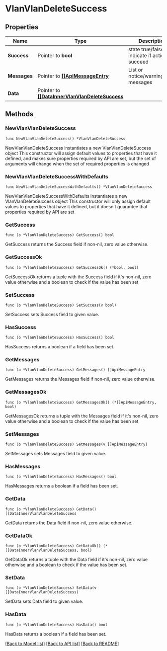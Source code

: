 # VlanVlanDeleteSuccess

## Properties

Name | Type | Description | Notes
------------ | ------------- | ------------- | -------------
**Success** | Pointer to **bool** | state true/false indicate if action succeed | [optional] 
**Messages** | Pointer to [**[]ApiMessageEntry**](ApiMessageEntry.md) | List or notice/warning/error messages | [optional] 
**Data** | Pointer to [**[]DataInnerVlanVlanDeleteSuccess**](DataInnerVlanVlanDeleteSuccess.md) |  | [optional] 

## Methods

### NewVlanVlanDeleteSuccess

`func NewVlanVlanDeleteSuccess() *VlanVlanDeleteSuccess`

NewVlanVlanDeleteSuccess instantiates a new VlanVlanDeleteSuccess object
This constructor will assign default values to properties that have it defined,
and makes sure properties required by API are set, but the set of arguments
will change when the set of required properties is changed

### NewVlanVlanDeleteSuccessWithDefaults

`func NewVlanVlanDeleteSuccessWithDefaults() *VlanVlanDeleteSuccess`

NewVlanVlanDeleteSuccessWithDefaults instantiates a new VlanVlanDeleteSuccess object
This constructor will only assign default values to properties that have it defined,
but it doesn't guarantee that properties required by API are set

### GetSuccess

`func (o *VlanVlanDeleteSuccess) GetSuccess() bool`

GetSuccess returns the Success field if non-nil, zero value otherwise.

### GetSuccessOk

`func (o *VlanVlanDeleteSuccess) GetSuccessOk() (*bool, bool)`

GetSuccessOk returns a tuple with the Success field if it's non-nil, zero value otherwise
and a boolean to check if the value has been set.

### SetSuccess

`func (o *VlanVlanDeleteSuccess) SetSuccess(v bool)`

SetSuccess sets Success field to given value.

### HasSuccess

`func (o *VlanVlanDeleteSuccess) HasSuccess() bool`

HasSuccess returns a boolean if a field has been set.

### GetMessages

`func (o *VlanVlanDeleteSuccess) GetMessages() []ApiMessageEntry`

GetMessages returns the Messages field if non-nil, zero value otherwise.

### GetMessagesOk

`func (o *VlanVlanDeleteSuccess) GetMessagesOk() (*[]ApiMessageEntry, bool)`

GetMessagesOk returns a tuple with the Messages field if it's non-nil, zero value otherwise
and a boolean to check if the value has been set.

### SetMessages

`func (o *VlanVlanDeleteSuccess) SetMessages(v []ApiMessageEntry)`

SetMessages sets Messages field to given value.

### HasMessages

`func (o *VlanVlanDeleteSuccess) HasMessages() bool`

HasMessages returns a boolean if a field has been set.

### GetData

`func (o *VlanVlanDeleteSuccess) GetData() []DataInnerVlanVlanDeleteSuccess`

GetData returns the Data field if non-nil, zero value otherwise.

### GetDataOk

`func (o *VlanVlanDeleteSuccess) GetDataOk() (*[]DataInnerVlanVlanDeleteSuccess, bool)`

GetDataOk returns a tuple with the Data field if it's non-nil, zero value otherwise
and a boolean to check if the value has been set.

### SetData

`func (o *VlanVlanDeleteSuccess) SetData(v []DataInnerVlanVlanDeleteSuccess)`

SetData sets Data field to given value.

### HasData

`func (o *VlanVlanDeleteSuccess) HasData() bool`

HasData returns a boolean if a field has been set.


[[Back to Model list]](../README.md#documentation-for-models) [[Back to API list]](../README.md#documentation-for-api-endpoints) [[Back to README]](../README.md)


